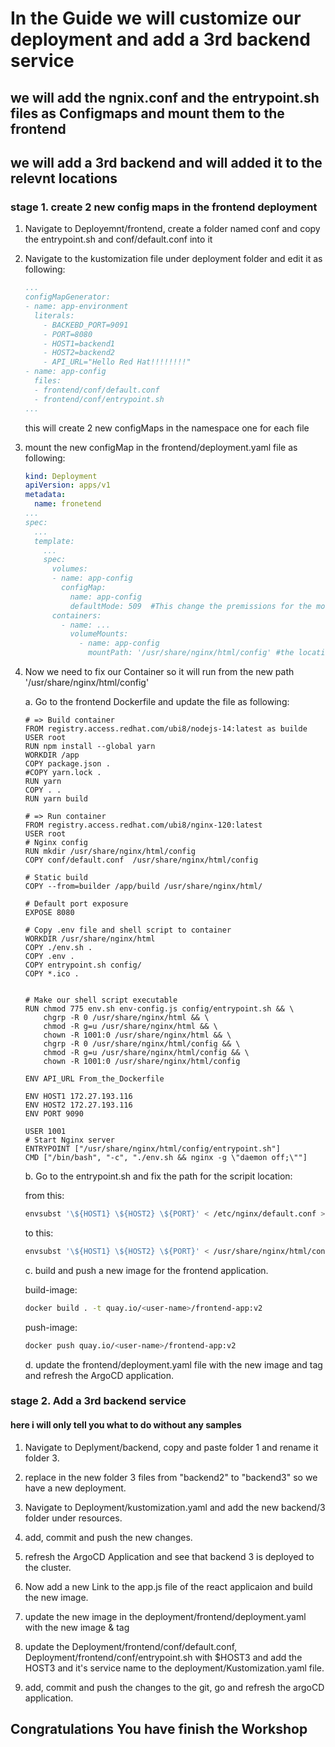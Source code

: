 # In the Guide we will customize our deployment and add a 3rd backend service

## we will add the ngnix.conf and the entrypoint.sh files as Configmaps and mount them to the frontend

## we will add a 3rd backend and will added it to the relevnt locations

### stage 1. create 2 new config maps in the frontend deployment

1. Navigate to Deployemnt/frontend, create a folder named conf and copy the entrypoint.sh and conf/default.conf into it

2. Navigate to the kustomization file under deployment folder and edit it as following:

    ```YAML
    ...
    configMapGenerator:
    - name: app-environment
      literals:
        - BACKEBD_PORT=9091
        - PORT=8080
        - HOST1=backend1
        - HOST2=backend2
        - API_URL="Hello Red Hat!!!!!!!!"
    - name: app-config
      files:
      - frontend/conf/default.conf
      - frontend/conf/entrypoint.sh
    ...
    ```

    this will create 2 new configMaps in the namespace one for each file

3. mount the new configMap in the frontend/deployment.yaml file as following:

    ```YAML
    kind: Deployment
    apiVersion: apps/v1
    metadata:
      name: fronetend
    ...
    spec:
      ...
      template:
        ...
        spec:
          volumes:
          - name: app-config
            configMap:
              name: app-config
              defaultMode: 509  #This change the premissions for the mounted files
          containers:
            - name: ...
              volumeMounts:
                - name: app-config
                  mountPath: '/usr/share/nginx/html/config' #the location where the files will be mounted
    ```

4. Now we need to fix our Container so it will run from the new path '/usr/share/nginx/html/config'

    a. Go to the frontend Dockerfile and update the file as following:

      ```Docker
      # => Build container
      FROM registry.access.redhat.com/ubi8/nodejs-14:latest as builde
      USER root
      RUN npm install --global yarn
      WORKDIR /app
      COPY package.json .
      #COPY yarn.lock .
      RUN yarn
      COPY . .
      RUN yarn build
              
      # => Run container
      FROM registry.access.redhat.com/ubi8/nginx-120:latest
      USER root
      # Nginx config
      RUN mkdir /usr/share/nginx/html/config
      COPY conf/default.conf  /usr/share/nginx/html/config
              
      # Static build
      COPY --from=builder /app/build /usr/share/nginx/html/
              
      # Default port exposure
      EXPOSE 8080
              
      # Copy .env file and shell script to container
      WORKDIR /usr/share/nginx/html
      COPY ./env.sh .
      COPY .env .
      COPY entrypoint.sh config/
      COPY *.ico .
              
              
      # Make our shell script executable
      RUN chmod 775 env.sh env-config.js config/entrypoint.sh && \
          chgrp -R 0 /usr/share/nginx/html && \
          chmod -R g=u /usr/share/nginx/html && \
          chown -R 1001:0 /usr/share/nginx/html && \
          chgrp -R 0 /usr/share/nginx/html/config && \
          chmod -R g=u /usr/share/nginx/html/config && \
          chown -R 1001:0 /usr/share/nginx/html/config
              
      ENV API_URL From_the_Dockerfile
              
      ENV HOST1 172.27.193.116
      ENV HOST2 172.27.193.116
      ENV PORT 9090
              
      USER 1001
      # Start Nginx server
      ENTRYPOINT ["/usr/share/nginx/html/config/entrypoint.sh"]
      CMD ["/bin/bash", "-c", "./env.sh && nginx -g \"daemon off;\""]
      ```

    b. Go to the entrypoint.sh and fix the path for the scripit location:

      from this:

      ```Bash
      envsubst '\${HOST1} \${HOST2} \${PORT}' < /etc/nginx/default.conf > /etc/nginx/nginx.conf
      ```

      to this:

      ```Bash
      envsubst '\${HOST1} \${HOST2} \${PORT}' < /usr/share/nginx/html/config/default.conf > /etc/nginx/nginx.conf
      ```

    c. build and push a new image for the frontend application.

      build-image:

      ```Bash
      docker build . -t quay.io/<user-name>/frontend-app:v2
      ```

      push-image:

      ```Bash
      docker push quay.io/<user-name>/frontend-app:v2
      ```

    d. update the frontend/deployment.yaml file with the new image and tag and refresh the ArgoCD application.

### stage 2. Add a 3rd backend service

#### here i will only tell you what to do without any samples

1. Navigate to Deplyment/backend, copy and paste folder 1 and rename it folder 3.

2. replace in the new folder 3 files from "backend2" to "backend3" so we have a new deployment.

3. Navigate to Deployment/kustomization.yaml and add the new backend/3 folder under resources.

4. add, commit and push the new changes.

5. refresh the ArgoCD Application and see that backend 3 is deployed to the cluster.

6. Now add a new Link to the app.js file of the react applicaion and build the new image.

7. update the new image in the deployment/frontend/deployment.yaml with the new image & tag

8. update the Deployment/frontend/conf/default.conf, Deployment/frontend/conf/entrypoint.sh with $HOST3 and add the HOST3 and it's service name to the deployment/Kustomization.yaml file.

9. add, commit and push the changes to the git, go and refresh the argoCD application.

## Congratulations You have finish the Workshop
